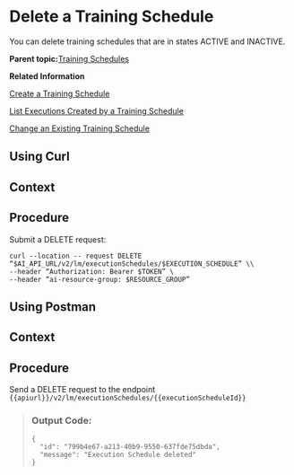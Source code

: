 <!-- loio9dc25e11c3b64fc59621082679f0e01f -->

# Delete a Training Schedule

You can delete training schedules that are in states ACTIVE and INACTIVE.

**Parent topic:**[Training Schedules](training-schedules-2b702f8.md "")

**Related Information**  


[Create a Training Schedule](create-a-training-schedule-bd409a9.md "")

[List Executions Created by a Training Schedule](list-executions-created-by-a-training-schedule-2c1ecfb.md "")

[Change an Existing Training Schedule](change-an-existing-training-schedule-18caf4b.md "")

<a name="task_i3h_n13_tcc"/>

<!-- task\_i3h\_n13\_tcc -->

## Using Curl



<a name="task_i3h_n13_tcc__context_egp_gpx_tcc"/>

## Context



<a name="task_i3h_n13_tcc__steps_fgp_gpx_tcc"/>

## Procedure

Submit a DELETE request:

```
curl --location -- request DELETE “$AI_API_URL/v2/lm/executionSchedules/$EXECUTION_SCHEDULE” \\
--header “Authorization: Bearer $TOKEN” \
--header “ai-resource-group: $RESOURCE_GROUP”
```

<a name="task_cxf_n13_tcc"/>

<!-- task\_cxf\_n13\_tcc -->

## Using Postman



<a name="task_cxf_n13_tcc__context_yhr_wpx_tcc"/>

## Context



<a name="task_cxf_n13_tcc__steps_zhr_wpx_tcc"/>

## Procedure

Send a DELETE request to the endpoint `{{apiurl}}/v2/lm/executionSchedules/{{executionScheduleId}}`

 > ### Output Code:  
> ```
> {
> 	"id": "799b4e67-a213-40b9-9550-637fde75dbda",
> 	"message": "Execution Schedule deleted"
> }
> ```

 